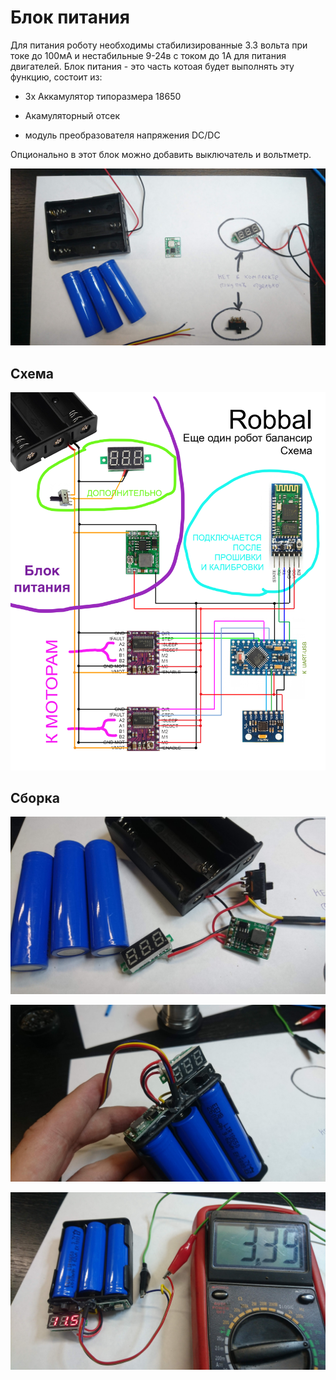 Блок питания
===

Для питания роботу необходимы стабилизированные 3.3 вольта при токе до 100мА и нестабильные 9-24в с током до 1А для питания двигателей. Блок питания - это часть котоая будет выполнять эту функцию, состоит из:

- 3х Аккамулятор типоразмера 18650

- Акамуляторный отсек

- модуль преобразователя напряжения DC/DC 

Опционально в этот блок можно добавить выключатель и вольтметр.


![Image](https://raw.githubusercontent.com/minsk-hackerspace/Robbal/master/images/DSC_9024.jpg)

Схема
---

![Image](https://raw.githubusercontent.com/minsk-hackerspace/Robbal/master/images/Robbal_bp.png)

Сборка
---


![Image](https://raw.githubusercontent.com/minsk-hackerspace/Robbal/master/images/DSC_9025.jpg)


![Image](https://raw.githubusercontent.com/minsk-hackerspace/Robbal/master/images/DSC_9031.jpg)


![Image](https://raw.githubusercontent.com/minsk-hackerspace/Robbal/master/images/DSC_9026.jpg)



